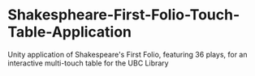 # Shakespheare-First-Folio-Touch-Table-Application
Unity application of Shakespeare's First Folio, featuring 36 plays, for an interactive multi-touch table for the UBC Library
